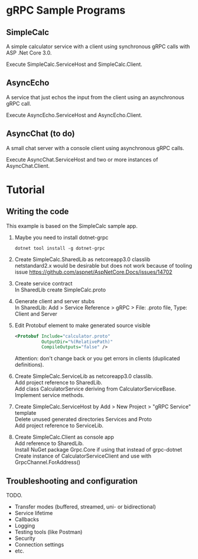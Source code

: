 # gRPC Sample Programs

## SimpleCalc

A simple calculator service with a client using synchronous gRPC calls with ASP .Net Core 3.0.  

Execute SimpleCalc.ServiceHost and SimpleCalc.Client.

## AsyncEcho

A service that just echos the input from the client using an asynchronous gRPC call.

Execute AsyncEcho.ServiceHost and AsyncEcho.Client.

## AsyncChat (to do)

A small chat server with a console client using asynchronous gRPC calls.

Execute AsyncChat.ServiceHost and two or more instances of AsyncChat.Client.

# Tutorial

## Writing the code

This example is based on the SimpleCalc sample app.

1. Maybe you need to install dotnet-grpc  
   ```
   dotnet tool install -g dotnet-grpc
   ```

1. Create SimpleCalc.SharedLib as netcoreapp3.0 classlib  
   netstandard2.x would be desirable but does not work because of tooling issue 
   https://github.com/aspnet/AspNetCore.Docs/issues/14702

2. Create service contract  
   In SharedLib create SimpleCalc.proto  

3. Generate client and server stubs  
   In SharedLib: Add > Service Reference > gRPC > File: .proto file, Type: Client and Server

4. Edit Protobuf element to make generated source visible
   ```xml
   <Protobuf Include="calculator.proto"
             OutputDir="%(RelativePath)"
             CompileOutputs="false" />
   ```
   Attention: don't change back or you get errors in clients (duplicated definitions).

5. Create SimpleCalc.ServiceLib as netcoreapp3.0 classlib.  
   Add project reference to SharedLib.  
   Add class CalculatorService deriving from CalculatorServiceBase.  
   Implement service methods.

6. Create SimpleCalc.ServiceHost by Add > New Project > "gRPC Service" template  
   Delete unused generated directories Services and Proto  
   Add project reference to ServiceLib.  

7. Create SimpleCalc.Client as console app  
   Add reference to SharedLib.  
   Install NuGet package Grpc.Core if using that instead of grpc-dotnet
   Create instance of CalculatorServiceClient and use with GrpcChannel.ForAddress()

## Troubleshooting and configuration

TODO.
* Transfer modes (buffered, streamed, uni- or bidirectional)
* Service lifetime
* Callbacks
* Logging
* Testing tools (like Postman)
* Security
* Connection settings
* etc.
